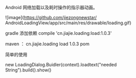 Android 网络加载以及耗时操作的指示器动画。

![image](https://github.com/jiezongnewstar/ AndroidLoadingView/app/src/main/res/drawable/loading.gif)

gradle 添加依赖 compile 'cn.jiajie.loading:load:1.0.3'

maven ：
<dependency> 
    <groupId>cn.jiajie.loading</groupId> 
    <artifactId>load</artifactId> 
    <version>1.0.3</version> 
    <type>pom</type> 
</dependency>


简单的使用 

new LoadingDialog.Buidler(context).loadtext("needed String").build().show()
